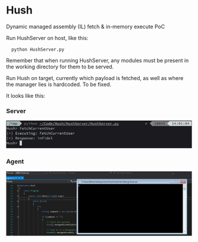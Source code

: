# Hush
Dynamic managed assembly (IL) fetch &amp; in-memory execute PoC

Run HushServer on host, like this:
```
  python HushServer.py
```

Remember that when running HushServer, any modules must be present in the working directory for them to be served.

Run Hush on target, currently which payload is fetched, as well as where the manager lies is hardcoded. To be fixed.

It looks like this:

### Server

![Server](https://github.com/naliferopoulos/Hush/blob/master/Screenshots/Hush-Server.png)

### Agent 

![Agent](https://github.com/naliferopoulos/Hush/blob/master/Screenshots/Hush-Agent.png)

